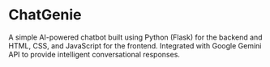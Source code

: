# ChatGenie
A simple AI-powered chatbot built using Python (Flask) for the backend and HTML, CSS, and JavaScript for the frontend. Integrated with Google Gemini API to provide intelligent conversational responses.
